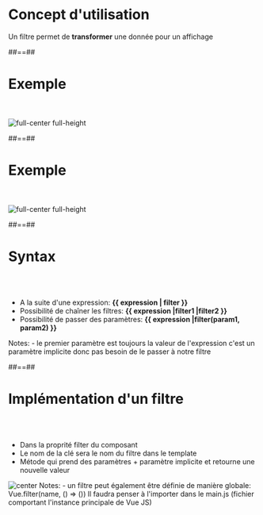 <!-- .slide: class="sfeir-basic-slide" -->
# Concept d'utilisation
<span class="full-center">Un filtre permet de <strong>transformer</strong> une donnée pour un affichage</span>

##==##

<!-- .slide: class="sfeir-basic-slide" -->
# Exemple
<br><br>
<img alt="full-center full-height" src="assets/images/school/filters/exemple_filter_date.png">

##==##
<!-- .slide: class="sfeir-basic-slide" -->
# Exemple
<br><br>
<img alt="full-center full-height" src="assets/images/school/filters/exemple_filter_uppercase.png">

##==##
<!-- .slide: class="sfeir-basic-slide" -->
# Syntax 
<br><br>
<ul>
    <li>A la suite d'une expression: <strong>{{ expression | filter }}</strong></li>
    <li>Possibilité de chaîner les filtres: <strong>{{ expression |filter1 |filter2 }}</strong></li>
    <li>Possibilité de passer des paramètres: <strong>{{ expression |filter(param1, param2) }}</strong></li>
</ul>
Notes: 
 - le premier paramètre est toujours la valeur de l'expression c'est un paramètre implicite donc pas besoin de le passer à notre filtre

 ##==##

 <!-- .slide: class="sfeir-basic-slide" -->
 # Implémentation d'un filtre 
 <br><br>
 <ul>
    <li>Dans la proprité filter du composant</li>
    <li>Le nom de la clé sera le nom du filtre dans le template</li>
    <li>Métode qui prend des paramètres + paramètre implicite et retourne une nouvelle valeur</li>
 </ul>
 <img alt="center" src="assets/images/school/filters/filters_create.png">
 Notes:
  - un filtre peut également être définie de manière globale: Vue.filter(name, () => ())
  Il faudra penser à l'importer dans le main.js (fichier comportant l'instance principale de Vue JS)
